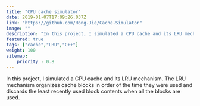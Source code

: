 ```yaml
---
title: "CPU cache simulator"
date: 2019-01-07T17:09:26.037Z
link: "https://github.com/Hong-Jie/Cache-Simulator"
image: ""
description: "In this project, I simulated a CPU cache and its LRU mechanism. The LRU mechanism organizes cache blocks in order of the time they were used and discards the least recently used block contents when all the blocks are used."
featured: true
tags: ["cache","LRU","C++"]
weight: 100
sitemap: 
    priority : 0.8
---
```


In this project, I simulated a CPU cache and its LRU mechanism. The LRU mechanism organizes cache blocks in order of the time they were used and discards the least recently used block contents when all the blocks are used.